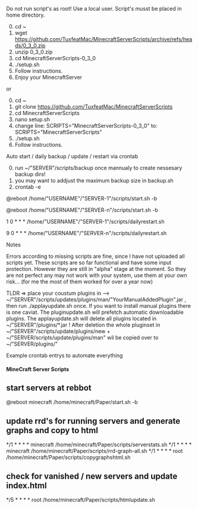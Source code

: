 Do not run script's as root!
Use a local user.
Script's musst be placed in home directory.

0. cd ~
1. wget https://github.com/TuxfeatMac/MinecraftServerScripts/archive/refs/heads/0_3_0.zip
2. unzip 0_3_0.zip
3. cd MinecraftServerScripts-0_3_0
4. ./setup.sh
5. Follow instructions.
6. Enjoy your MinecraftServer

or

0. cd ~
1. git clone https://github.com/TuxfeatMac/MinecraftServerScripts
2. cd MinecraftServerScripts
3. nano setup.sh
4. change line: SCRIPTS="MinecraftServerScripts-0_3_0"   to: SCRIPTS="MinecraftServerScripts" 
5. ./setup.sh
6. Follow instructions.

Auto start / daily backup / update / restart via crontab

0. run ~/"SERVER"/scripts/backup once mannualy to create nessesary backup dirs!
1. you may want to addjust the maximum backup size in backup.sh
2. crontab -e

@reboot /home/"USERNAME"/"SERVER-1"/scripts/start.sh -b

@reboot /home/"USERNAME"/"SERVER-n"/scripts/start.sh -b

1 0 * * * /home/"USERNAME"/"SERVER-1"/scripts/dailyrestart.sh

9 0 * * * /home/"USERNAME"/"SERVER-n"/scripts/dailyrestart.sh



Notes

Errors according to missing scripts are fine, since I have not uploaded all scripts yet.
These scripts are so far functional and have some input protection. However they are still in "alpha" stage at the moment.
So they are not perfect any may not work with your system, use them at your own risk... (for me the most of them worked for over a year now)


TLDR => place your coustum plugins in --> ~/"SERVER"/scripts/updates/plugins/man/"YourManualAddedPlugin".jar , then run ./applayupdate.sh once. 
If you want to install manual plugins there is one caviat. The pluginupdate.sh will prefetch automatic downloadable plugins.
The applayupdate.sh will delete all plugins located in ~/"SERVER"/plugins/*.jar ! 
After deletion the whole pluginset in ~/"SERVER"/scripts/update/plugins/new + ~/"SERVER/scripts/update/plugins/man" wil be copied over to ~/"SERVER/plugins/"


Example crontab entrys to automate everything
#### MineCraft Server Scripts
## start servers at rebbot
@reboot minecraft /home/minecraft/Paper/start.sh -b
## update rrd's for running servers and generate graphs and copy to html
*/1 * * * * minecraft /home/minecraft/Paper/scripts/serverstats.sh
*/1 * * * * minecraft /home/minecraft/Paper/scripts/rrd-graph-all.sh
*/1 * * * * root /home/minecraft/Paper/scripts/copygraphshtml.sh
## check for vanished / new servers and update index.html
*/5 * * * * root /home/minecraft/Paper/scripts/htmlupdate.sh
#
